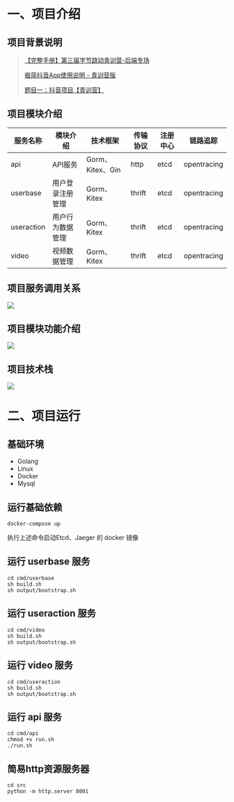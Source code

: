 # 一、项目介绍

## **项目背景说明**

> [【完整手册】第三届字节跳动青训营-后端专场](https://bytedance.feishu.cn/docs/doccnFRB1TXYJPK6yprPETHLXgd)
>
> [极简抖音App使用说明 - 青训营版](https://bytedance.feishu.cn/docs/doccnM9KkBAdyDhg8qaeGlIz7S7)
>
> [题目一：抖音项目【青训营】](https://bytedance.feishu.cn/docx/doxcnbgkMy2J0Y3E6ihqrvtHXPg)

## 项目模块介绍

| 服务名称       | 模块介绍     | 技术框架           | 传输协议   | 注册中心 | 链路追踪        |
| ---------- | -------- | -------------- | ------ | ---- | ----------- |
| api        | API服务    | Gorm、Kitex、Gin | http   | etcd | opentracing |
| userbase   | 用户登录注册管理 | Gorm、Kitex     | thrift | etcd | opentracing |
| useraction | 用户行为数据管理 | Gorm、Kitex     | thrift | etcd | opentracing |
| video      | 视频数据管理   | Gorm、Kitex     | thrift | etcd | opentracing |

## 项目服务调用关系

![](https://p3-juejin.byteimg.com/tos-cn-i-k3u1fbpfcp/e080ae4398fb444eaf622ae2b5452c25~tplv-k3u1fbpfcp-zoom-1.image)

## 项目模块功能介绍

![](https://p3-juejin.byteimg.com/tos-cn-i-k3u1fbpfcp/73a5d6a7875240bcb6818dec807308c9~tplv-k3u1fbpfcp-zoom-1.image)

## 项目技术栈
![](https://p3-juejin.byteimg.com/tos-cn-i-k3u1fbpfcp/04de7fb56ec74be294f877ef0d61771b~tplv-k3u1fbpfcp-zoom-1.image)

# 二、项目运行
## 基础环境
- Golang
- Linux
- Docker
- Mysql
## 运行基础依赖

```
docker-compose up
```

执行上述命令启动Etcd、Jaeger 的 docker 镜像

## 运行 userbase 服务

```
cd cmd/userbase
sh build.sh 
sh output/bootstrap.sh
```

## 运行 useraction 服务

```
cd cmd/video
sh build.sh 
sh output/bootstrap.sh
```
## 运行 video 服务

```
cd cmd/useraction
sh build.sh 
sh output/bootstrap.sh
```
## 运行 api 服务

```
cd cmd/api 
chmod +x run.sh 
./run.sh
```
## 简易http资源服务器
```
cd src
python -m http.server 8001
```